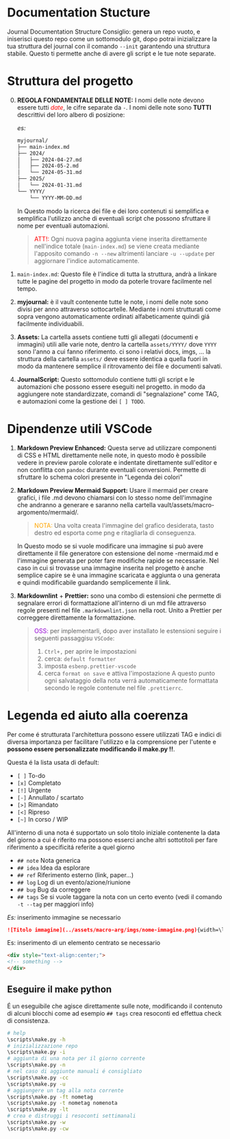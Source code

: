# Documentation Stucture

Journal Documentation Structure
Consiglio: genera un repo vuoto, e iniserisci questo repo come un sottomodulo git, dopo potrai inizializzare la tua struttura del journal con il comando `--init` garantendo una struttura stabile. Questo ti permette anche di avere gli script e le tue note separate.

# Struttura del progetto

0. **REGOLA FONDAMENTALE DELLE NOTE:** I nomi delle note devono essere tutti <span style="color:red">_date_</span>, le cifre separate da `-`. I nomi delle note sono **TUTTI** descrittivi del loro albero di posizione:

   _es:_

   ```bash
   myjournal/
   ├── main-index.md
   ├── 2024/
   │   ├── 2024-04-27.md
   │   ├── 2024-05-2.md
   │   └── 2024-05-31.md
   ├── 2025/
   │   └── 2024-01-31.md
   └── YYYY/
       └── YYYY-MM-DD.md
   ```

   In Questo modo la ricerca dei file e dei loro contenuti si semplifica e semplifica l'utilizzo anche di eventuali script che possono sfruttare il nome per eventuali automazioni.

   > <span style="color: red;">ATT!:</span> Ogni nuova pagina aggiunta viene inserita direttamente nell'indice totale (`main-index.md`) se viene creata mediante l'apposito comando `-n --new` altrimenti lanciare `-u --update` per aggiornare l'indice automaticamente.

1. `main-index.md`: Questo file è l'indice di tutta la struttura, andrà a linkare tutte le pagine del progetto in modo da poterle trovare facilmente nel tempo.

2. **myjournal:** è il vault contenente tutte le note, i nomi delle note sono divisi per anno attraverso sottocartelle. Mediante i nomi strutturati come sopra vengono automaticamente ordinati alfabeticamente quindi giá facilmente individuabili.

3. **Assets:** La cartella assets contiene tutti gli allegati (documenti e immagini) utili alle varie note, dentro la cartella `assets/YYYY/` dove `YYYY` sono l'anno a cui fanno riferimento. ci sono i relativi docs, imgs, ... la struttura della cartella `assets/` deve essere identica a quella fuori in modo da mantenere semplice il ritrovamento dei file e documenti salvati.

4. **JournalScript:** Questo sottomodulo contiene tutti gli script e le automazioni che possono essere eseguiti nel progetto. in modo da aggiungere note standardizzate, comandi di "segnalazione" come TAG, e automazioni come la gestione dei `[ ] TODO`.

# Dipendenze utili VSCode

1. **Markdown Preview Enhanced:** Questa serve ad utilizzare componenti di CSS e HTML direttamente nelle note, in questo modo è possibile vedere in preview parole colorate e indentate direttamente sull'editor e non conflitta con `pandoc` durante eventuali conversioni. Permette di sfruttare lo schema colori presente in "Legenda dei colori"

2. **Markdown Preview Mermaid Support:** Usare il mermaid per creare grafici, i file .md devono chiamarsi con lo stesso nome dell'immagine che andranno a generare e saranno nella cartella vault/assets/macro-argomento/mermaid/.

   > <span style="color: orange;">NOTA:</span> Una volta creata l'immagine del grafico desiderata, tasto destro ed esporta come png e ritagliarla di conseguenza.

   In Questo modo se si vuole modificare una immagine si può avere direttamente il file generatore con estensione del nome -mermaid.md e l'immagine generata per poter fare modifiche rapide se necessarie. Nel caso in cui si trovasse una immagine inserita nel progetto è anche semplice capire se è una immagine scaricata e aggiunta o una generata e quindi modificabile guardando semplicemente il link.

3. **Markdownlint** + **Prettier:** sono una combo di estensioni che permette di segnalare errori di formattazione all'interno di un md file attraverso regole presenti nel file `.markdownlint.json` nella root. Unito a Prettier per correggere direttamente la formattazione.

   > <span style="color: darkviolet;">OSS:</span> per implementarli, dopo aver installato le
   > estensioni seguire i seguenti passaggisu `VSCode`:
   >
   > 1. `Ctrl+,` per aprire le impostazioni
   > 2. cerca: `default formatter`
   > 3. imposta `esbenp.prettier-vscode`
   > 4. cerca `format on save` e attiva l'impostazione A questo punto ogni salvataggio della nota verrá automaticamente formattata secondo le regole contenute nel file `.prettierrc`.

# Legenda ed aiuto alla coerenza

Per come é strutturata l'architettura possono essere utilizzati TAG e indici di diversa importanza per facilitare l'utilizzo e la comprensione per l'utente e **possono essere personalizzate modificando il make.py !!**.

Questa é la lista usata di default:

- `[ ]` To-do
- `[x]` Completato
- `[!]` Urgente
- `[-]` Annullato / scartato
- `[>]` Rimandato
- `[<]` Ripreso
- `[~]` In corso / WIP

All'interno di una nota é supportato un solo titolo iniziale contenente la data del giorno a cui é riferito ma possono esserci anche altri sottotitoli per fare riferimento a specificitá referite a quel giorno

- `## note` Nota generica
- `## idea` Idea da esplorare
- `## ref` Riferimento esterno (link, paper...)
- `## log` Log di un evento/azione/riunione
- `## bug` Bug da correggere
- `## tags` Se si vuole taggare la nota con un certo evento (vedi il comando `-t --tag` per maggiori info)

_Es:_ inserimento immagine se necessario

```markdown
![Titolo immagine](../assets/macro-arg/imgs/nome-immagine.png){width=\linewidth}
```

Es: inserimento di un elemento centrato se necessario

```markdown
<div style="text-align:center;">
<!-- something -->
</div>
```

## Eseguire il make python

É un eseguibile che agisce direttamente sulle note, modificando il contenuto di alcuni blocchi come ad esempio `## tags` crea resoconti ed effettua check di consistenza.

```bash
# help
\scripts\make.py -h
# inizializzazione repo
\scripts\make.py -i
# aggiunta di una nota per il giorno corrente
\scripts\make.py -n
# nel caso di aggiunte manuali é consigliato
\scripts\make.py -cc
\scripts\make.py -u
# aggiungere un tag alla nota corrente
\scripts\make.py -ft nometag
\scripts\make.py -t nometag nomenota
\scripts\make.py -lt
# crea e distruggi i resoconti settimanali
\scripts\make.py -w
\scripts\make.py -cw
```
